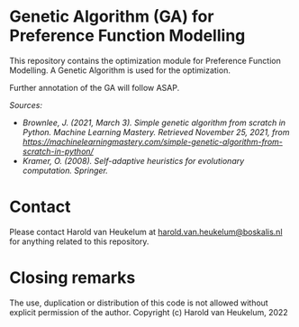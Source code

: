 # Genetic Algorithm (GA) for Preference Function Modelling

This repository contains the optimization module for Preference Function Modelling. A Genetic Algorithm is used for the
optimization. 

Further annotation of the GA will follow ASAP.


*Sources:*

- *Brownlee, J. (2021, March 3). Simple genetic algorithm from scratch in Python. Machine Learning Mastery. Retrieved
November 25, 2021, from https://machinelearningmastery.com/simple-genetic-algorithm-from-scratch-in-python/*
- *Kramer, O. (2008). Self-adaptive heuristics for evolutionary computation. Springer.*

# Contact

Please contact Harold van Heukelum at harold.van.heukelum@boskalis.nl for anything related to this repository.

# Closing remarks

The use, duplication or distribution of this code is not allowed without explicit permission of
the author. Copyright (c) Harold van Heukelum, 2022
